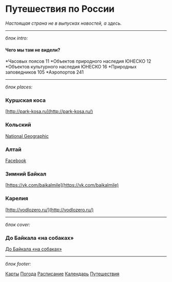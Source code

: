 # Путешествия по России
*Настоящая страна не в выпусках новостей, а здесь.*
___________________________

*блок intro:*
#### Чего мы там не видели?

*Часовых поясов 11
*Объектов природного наследия ЮНЕСКО 12
*Объектов культурного наследия ЮНЕСКО 16
*Природных заповедников 105
*Аэропортов 241
___________________________

*блок places:*
### Куршская коса
[http://park-kosa.ru](http://park-kosa.ru/)

### Кольский
[National Geographic](https://www.nationalgeographic.com/yourshot/?keywords=kolskiy)

### Алтай
[Facebook](https://www.facebook.com/vera.bashmakova/posts/10156011613718822)

### Зимний Байкал
[https://vk.com/baikalmile](https://vk.com/baikalmile)

### Карелия
[http://vodlozero.ru/](http://vodlozero.ru/)
__________________________

*блок cover:*
### До Байкала «на собаках»
[До Байкала «на собаках»](https://stampsy.com/na-elektrichkakh-do-baikala)

_______________________

*блок footer:*

[Карты](https://yandex.ru/maps/)
[Погода](https://yandex.ru/pogoda/)
[Расписание](https://rasp.yandex.ru)
[Календарь](https://calendar.yandex.ru)
[Путешествия](https://travel.yandex.ru)